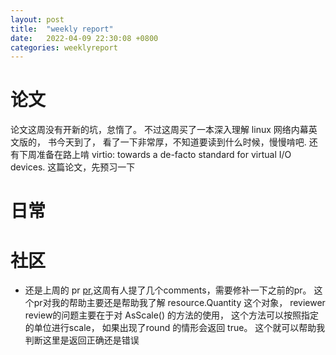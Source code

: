 ```yaml
---
layout: post
title:  "weekly report"
date:   2022-04-09 22:30:08 +0800
categories: weeklyreport
---
```


# 论文 

论文这周没有开新的坑，怠惰了。 不过这周买了一本深入理解 linux 网络内幕英文版的， 书今天到了， 看了一下非常厚，不知道要读到什么时候，慢慢啃吧.
还有下周准备在路上啃  virtio: towards a de-facto standard for virtual I/O devices. 这篇论文，先预习一下

# 日常

### 


# 社区

-  还是上周的 pr [pr](https://github.com/kubernetes/autoscaler/pull/4798),这周有人提了几个comments，需要修补一下之前的pr。 这个pr对我的帮助主要还是帮助我了解 resource.Quantity 这个对象， reviewer review的问题主要在于对 AsScale() 的方法的使用， 这个方法可以按照指定的单位进行scale， 如果出现了round 的情形会返回 true。 这个就可以帮助我判断这里是返回正确还是错误